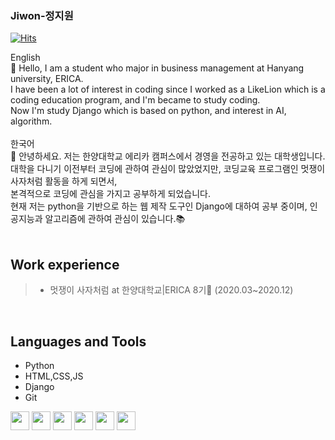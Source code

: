### Jiwon-정지원

[![Hits](https://hits.seeyoufarm.com/api/count/incr/badge.svg?url=https%3A%2F%2Fgithub.com%2Fpeanutyumyum)](https://hits.seeyoufarm.com)<br>
<div>
  English <br>
  👋 Hello, I am a student who major in business management at Hanyang university, ERICA. <br>
  I have been a lot of interest in coding since I worked as a LikeLion which is a coding education program, and I'm became to study coding. <br>
  Now I'm study Django which is based on python, and interest in AI, algorithm.
</div>
<br>
<div>
  한국어 <br>
  👋 안녕하세요. 저는 한양대학교 에리카 캠퍼스에서 경영을 전공하고 있는 대학생입니다. <br>
  대학을 다니기 이전부터 코딩에 관하여 관심이 많았었지만, 코딩교육 프로그램인 멋쟁이사자처럼 활동을 하게 되면서, <br>
  본격적으로 코딩에 관심을 가지고 공부하게 되었습니다. <br>
  현재 저는 python을 기반으로 하는 웹 제작 도구인 Django에 대하여 공부 중이며, 인공지능과 알고리즘에 관하여 관심이 있습니다.📚 <br>
</div>
<br>

## Work experience
><ul>
  >  <li>멋쟁이 사자처럼 at 한양대학교|ERICA 8기🦁 (2020.03~2020.12)</li>
></ul>
<br>

## Languages and Tools

- Python
- HTML,CSS,JS
- Django
- Git

<div>
  <img height="30" src="https://user-images.githubusercontent.com/63117632/89460344-192a4e00-d7a5-11ea-8dcf-959f3ce593d6.png">
  <img height="30" src="https://user-images.githubusercontent.com/63117632/89460360-1e879880-d7a5-11ea-8676-9968340c77ad.png">
  <img height="30" src="https://user-images.githubusercontent.com/63117632/89460372-21828900-d7a5-11ea-8471-4fab42473214.png">
  <img height="30" src="https://user-images.githubusercontent.com/63117632/89460886-06644900-d7a6-11ea-8f2d-ceec42e8462c.png">
  <img height="30" src="https://user-images.githubusercontent.com/63117632/89461910-9a82e000-d7a7-11ea-8113-799985045f2c.png">
  <img height="30" src="https://user-images.githubusercontent.com/63117632/89460975-272c9e80-d7a6-11ea-9ef5-5daf6d21f8d0.png">
